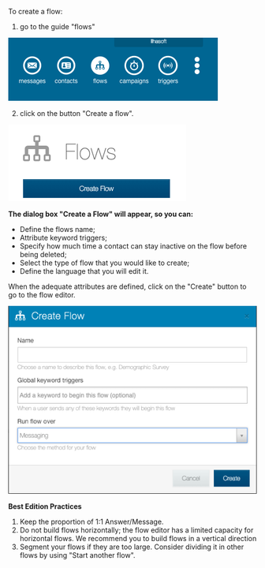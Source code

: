 To create a flow:

1. go to the guide "flows" 

![](/img/flow/flow12.png)

2. click on the button "Create a flow".

![](/img/flow/flow13.png)

**The dialog box "Create a Flow" will appear, so you can:**
- Define the flows name;
- Attribute keyword triggers;
- Specify how much time a contact can stay inactive on the flow before being deleted;
- Select the type of flow that you would like to create;
- Define the language that you will edit it.

When the adequate attributes are defined, click on the "Create" button to go to the flow editor.

![](/img/flow/flow14.png)


**Best Edition Practices**
1. Keep the proportion of 1:1 Answer/Message. 
2. Do not build flows horizontally; the flow editor has a limited capacity for horizontal flows.  We recommend you to build flows in a  vertical direction 
3. Segment your flows if they are too large. Consider dividing it in other flows by using "Start another flow".